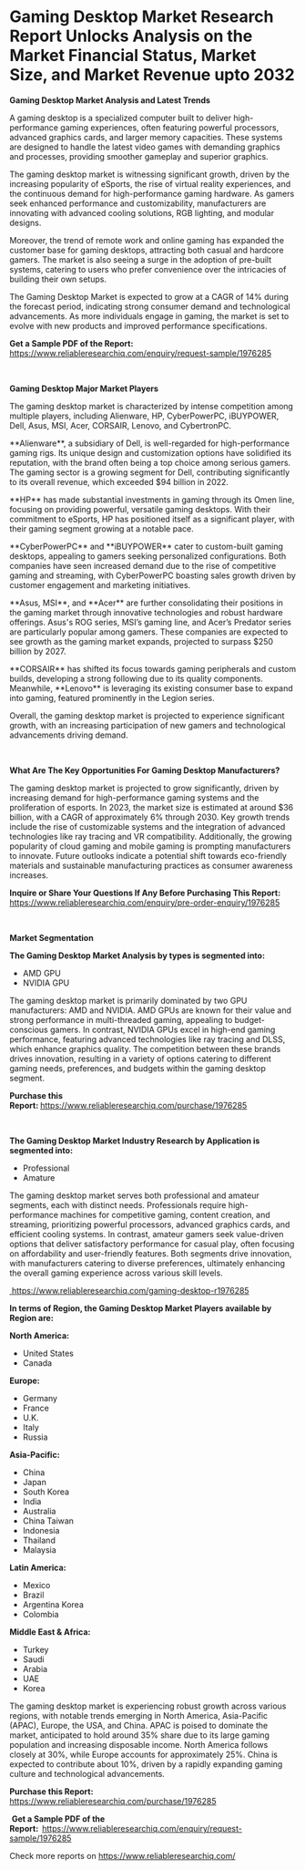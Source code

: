 <p><h1>Gaming Desktop Market Research Report Unlocks Analysis on the Market Financial Status, Market Size, and Market Revenue upto 2032</h1></p><p><strong>Gaming Desktop Market Analysis and Latest Trends</strong></p>
<p><p>A gaming desktop is a specialized computer built to deliver high-performance gaming experiences, often featuring powerful processors, advanced graphics cards, and larger memory capacities. These systems are designed to handle the latest video games with demanding graphics and processes, providing smoother gameplay and superior graphics.</p><p>The gaming desktop market is witnessing significant growth, driven by the increasing popularity of eSports, the rise of virtual reality experiences, and the continuous demand for high-performance gaming hardware. As gamers seek enhanced performance and customizability, manufacturers are innovating with advanced cooling solutions, RGB lighting, and modular designs. </p><p>Moreover, the trend of remote work and online gaming has expanded the customer base for gaming desktops, attracting both casual and hardcore gamers. The market is also seeing a surge in the adoption of pre-built systems, catering to users who prefer convenience over the intricacies of building their own setups. </p><p>The Gaming Desktop Market is expected to grow at a CAGR of 14% during the forecast period, indicating strong consumer demand and technological advancements. As more individuals engage in gaming, the market is set to evolve with new products and improved performance specifications.</p></p>
<p><strong>Get a Sample PDF of the Report:&nbsp;</strong> <a href="https://www.reliableresearchiq.com/enquiry/request-sample/1976285?utm_campaign=3299&utm_medium=2&utm_source=Github&utm_content=ia&utm_term=06042025&utm_id=gaming-desktop">https://www.reliableresearchiq.com/enquiry/request-sample/1976285</a></p>
<p>&nbsp;</p>
<p><strong>Gaming Desktop Major Market Players</strong></p>
<p><p>The gaming desktop market is characterized by intense competition among multiple players, including Alienware, HP, CyberPowerPC, iBUYPOWER, Dell, Asus, MSI, Acer, CORSAIR, Lenovo, and CybertronPC. </p><p>**Alienware**, a subsidiary of Dell, is well-regarded for high-performance gaming rigs. Its unique design and customization options have solidified its reputation, with the brand often being a top choice among serious gamers. The gaming sector is a growing segment for Dell, contributing significantly to its overall revenue, which exceeded $94 billion in 2022.</p><p>**HP** has made substantial investments in gaming through its Omen line, focusing on providing powerful, versatile gaming desktops. With their commitment to eSports, HP has positioned itself as a significant player, with their gaming segment growing at a notable pace.</p><p>**CyberPowerPC** and **iBUYPOWER** cater to custom-built gaming desktops, appealing to gamers seeking personalized configurations. Both companies have seen increased demand due to the rise of competitive gaming and streaming, with CyberPowerPC boasting sales growth driven by customer engagement and marketing initiatives.</p><p>**Asus, MSI**, and **Acer** are further consolidating their positions in the gaming market through innovative technologies and robust hardware offerings. Asus's ROG series, MSI’s gaming line, and Acer’s Predator series are particularly popular among gamers. These companies are expected to see growth as the gaming market expands, projected to surpass $250 billion by 2027.</p><p>**CORSAIR** has shifted its focus towards gaming peripherals and custom builds, developing a strong following due to its quality components. Meanwhile, **Lenovo** is leveraging its existing consumer base to expand into gaming, featured prominently in the Legion series.</p><p>Overall, the gaming desktop market is projected to experience significant growth, with an increasing participation of new gamers and technological advancements driving demand.</p></p>
<p>&nbsp;</p>
<p><strong>What Are The Key Opportunities For Gaming Desktop Manufacturers?</strong></p>
<p><p>The gaming desktop market is projected to grow significantly, driven by increasing demand for high-performance gaming systems and the proliferation of esports. In 2023, the market size is estimated at around $36 billion, with a CAGR of approximately 6% through 2030. Key growth trends include the rise of customizable systems and the integration of advanced technologies like ray tracing and VR compatibility. Additionally, the growing popularity of cloud gaming and mobile gaming is prompting manufacturers to innovate. Future outlooks indicate a potential shift towards eco-friendly materials and sustainable manufacturing practices as consumer awareness increases.</p></p>
<p><strong>Inquire or Share Your Questions If Any Before Purchasing This Report:</strong> <a href="https://www.reliableresearchiq.com/enquiry/pre-order-enquiry/1976285?utm_campaign=3299&utm_medium=2&utm_source=Github&utm_content=ia&utm_term=06042025&utm_id=gaming-desktop">https://www.reliableresearchiq.com/enquiry/pre-order-enquiry/1976285</a></p>
<p>&nbsp;</p>
<p><strong>Market Segmentation</strong></p>
<p><strong>The Gaming Desktop Market Analysis by types is segmented into:</strong></p>
<p><ul><li>AMD GPU</li><li>NVIDIA GPU</li></ul></p>
<p><p>The gaming desktop market is primarily dominated by two GPU manufacturers: AMD and NVIDIA. AMD GPUs are known for their value and strong performance in multi-threaded gaming, appealing to budget-conscious gamers. In contrast, NVIDIA GPUs excel in high-end gaming performance, featuring advanced technologies like ray tracing and DLSS, which enhance graphics quality. The competition between these brands drives innovation, resulting in a variety of options catering to different gaming needs, preferences, and budgets within the gaming desktop segment.</p></p>
<p><strong>Purchase this Report:&nbsp;</strong><a href="https://www.reliableresearchiq.com/purchase/1976285?utm_campaign=3299&utm_medium=2&utm_source=Github&utm_content=ia&utm_term=06042025&utm_id=gaming-desktop">https://www.reliableresearchiq.com/purchase/1976285</a></p>
<p>&nbsp;</p>
<p><strong>The Gaming Desktop Market Industry Research by Application is segmented into:</strong></p>
<p><ul><li>Professional</li><li>Amature</li></ul></p>
<p><p>The gaming desktop market serves both professional and amateur segments, each with distinct needs. Professionals require high-performance machines for competitive gaming, content creation, and streaming, prioritizing powerful processors, advanced graphics cards, and efficient cooling systems. In contrast, amateur gamers seek value-driven options that deliver satisfactory performance for casual play, often focusing on affordability and user-friendly features. Both segments drive innovation, with manufacturers catering to diverse preferences, ultimately enhancing the overall gaming experience across various skill levels.</p></p>
<p><a href="https://www.reliableresearchiq.com/gaming-desktop-r1976285?utm_campaign=3299&utm_medium=2&utm_source=Github&utm_content=ia&utm_term=06042025&utm_id=gaming-desktop">&nbsp;https://www.reliableresearchiq.com/gaming-desktop-r1976285</a></p>
<p><strong>In terms of Region, the Gaming Desktop Market Players available by Region are:</strong></p>
<p>
    <p> <strong> North America: </strong>
        <ul>
            <li>United States</li>
            <li>Canada</li>
        </ul>
        </p> 
    <p> <strong> Europe: </strong>
        <ul>
            <li>Germany</li>
            <li>France</li>
            <li>U.K.</li>
            <li>Italy</li>
            <li>Russia</li>
        </ul>
        </p> 
    <p> <strong> Asia-Pacific: </strong>
        <ul>
            <li>China</li>
            <li>Japan</li>
            <li>South Korea</li>
            <li>India</li>
            <li>Australia</li>
            <li>China Taiwan</li>
            <li>Indonesia</li>
            <li>Thailand</li>
            <li>Malaysia</li>
        </ul>
        </p> 
    <p> <strong> Latin America: </strong>
        <ul>
            <li>Mexico</li>
            <li>Brazil</li>
            <li>Argentina Korea</li>
            <li>Colombia</li>
        </ul>
        </p> 
    <p> <strong> Middle East & Africa: </strong>
        <ul>
            <li>Turkey</li>
            <li>Saudi</li>
            <li>Arabia</li>
            <li>UAE</li>
            <li>Korea</li>
        </ul>
    </p>
    </p>
<p><p>The gaming desktop market is experiencing robust growth across various regions, with notable trends emerging in North America, Asia-Pacific (APAC), Europe, the USA, and China. APAC is poised to dominate the market, anticipated to hold around 35% share due to its large gaming population and increasing disposable income. North America follows closely at 30%, while Europe accounts for approximately 25%. China is expected to contribute about 10%, driven by a rapidly expanding gaming culture and technological advancements.</p></p>
<p><strong>Purchase this Report: </strong><a href="https://www.reliableresearchiq.com/purchase/1976285?utm_campaign=3299&utm_medium=2&utm_source=Github&utm_content=ia&utm_term=06042025&utm_id=gaming-desktop">https://www.reliableresearchiq.com/purchase/1976285</a></p>
<p>&nbsp;<strong>Get a Sample PDF of the Report:&nbsp;&nbsp;</strong><a href="https://www.reliableresearchiq.com/enquiry/request-sample/1976285?utm_campaign=3299&utm_medium=2&utm_source=Github&utm_content=ia&utm_term=06042025&utm_id=gaming-desktop">https://www.reliableresearchiq.com/enquiry/request-sample/1976285</a></p>
<p><strong></strong></p>
<p>Check more reports on <a href="https://www.reliableresearchiq.com/?utm_campaign=3299&utm_medium=2&utm_source=Github&utm_content=ia&utm_term=06042025&utm_id=gaming-desktop">https://www.reliableresearchiq.com/</a></p>